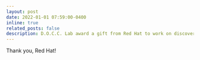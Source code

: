 ```yaml
---
layout: post
date: 2022-01-01 07:59:00-0400
inline: true
related_posts: false
description: D.O.C.C. Lab award a gift from Red Hat to work on discovering motifs in distributed traces.
---
```


Thank you, Red Hat!
